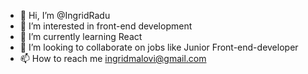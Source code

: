 - 👋 Hi, I’m @IngridRadu
- 👀 I’m interested in front-end development 
- 🌱 I’m currently learning React
- 💞️ I’m looking to collaborate on jobs like Junior Front-end-developer
- 📫 How to reach me ingridmalovi@gmail.com

<!---
IngridRadu/IngridRadu is a ✨ special ✨ repository because its `README.md` (this file) appears on your GitHub profile.
You can click the Preview link to take a look at your changes.
--->
